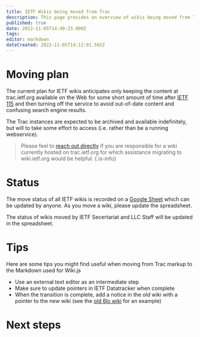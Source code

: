 ```yaml
---
title: IETF Wikis being moved from Trac
description: This page provides an overview of wikis being moved from Trac.
published: true
date: 2022-11-05T14:40:23.800Z
tags: 
editor: markdown
dateCreated: 2022-11-05T14:12:01.565Z
---
```


# Moving plan

The current plan for IETF wikis anticipates only keeping the content at trac.ietf.org available on the Web for some short amount of time after [IETF 115](https://www.ietf.org/how/meetings/115) and then turning off the service to avoid out-of-date content and confusing search engine results. 

The Trac instances are expected to be archived and available indefinitely, but will to take some effort to access (i.e. rather than be a running webservice).

> Please feel to [reach out directly](mailto:support@ietf.org) if you are responsible for a wiki currently hosted on trac.ietf.org for which assistance migrating to wiki.ietf.org would be helpful.
{.is-info}

# Status
The move status of all IETF wikis is recorded on a [Google Sheet](https://docs.google.com/spreadsheets/d/1sBp9ikHE6U2JBZzGmc5zdKrom1MP060x9RhJ04j2LM4/edit?usp=sharing) which can be updated by anyone. As you move a wiki, please update the spreadsheet.

The status of wikis moved by IETF Secertariat and LLC Staff will be updated in the spreadsheet.

# Tips

Here are some tips you might find useful when moving from Trac markup to the Markdown used for Wiki.js

+ Use an external text editor as an intermediate step
+ Make sure to update pointers in IETF Datatracker when complete
+ When the transition is complete, add a notice in the *old* wiki with a pointer to the new wiki (see the [old 6lo wiki](https://trac.ietf.org/trac/6lo/wiki) for an example)
# Next steps
